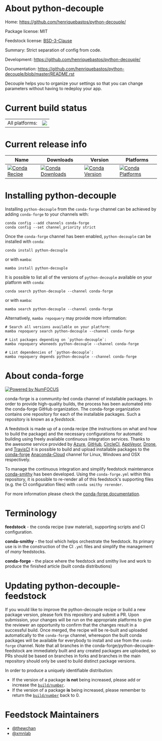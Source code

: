 About python-decouple
=====================

Home: https://github.com/henriquebastos/python-decouple/

Package license: MIT

Feedstock license: [BSD-3-Clause](https://github.com/conda-forge/python-decouple-feedstock/blob/main/LICENSE.txt)

Summary: Strict separation of config from code.

Development: https://github.com/henriquebastos/python-decouple/

Documentation: https://github.com/henriquebastos/python-decouple/blob/master/README.rst

Decouple helps you to organize your settings so that you can change
parameters without having to redeploy your app.


Current build status
====================


<table><tr><td>All platforms:</td>
    <td>
      <a href="https://dev.azure.com/conda-forge/feedstock-builds/_build/latest?definitionId=5369&branchName=main">
        <img src="https://dev.azure.com/conda-forge/feedstock-builds/_apis/build/status/python-decouple-feedstock?branchName=main">
      </a>
    </td>
  </tr>
</table>

Current release info
====================

| Name | Downloads | Version | Platforms |
| --- | --- | --- | --- |
| [![Conda Recipe](https://img.shields.io/badge/recipe-python--decouple-green.svg)](https://anaconda.org/conda-forge/python-decouple) | [![Conda Downloads](https://img.shields.io/conda/dn/conda-forge/python-decouple.svg)](https://anaconda.org/conda-forge/python-decouple) | [![Conda Version](https://img.shields.io/conda/vn/conda-forge/python-decouple.svg)](https://anaconda.org/conda-forge/python-decouple) | [![Conda Platforms](https://img.shields.io/conda/pn/conda-forge/python-decouple.svg)](https://anaconda.org/conda-forge/python-decouple) |

Installing python-decouple
==========================

Installing `python-decouple` from the `conda-forge` channel can be achieved by adding `conda-forge` to your channels with:

```
conda config --add channels conda-forge
conda config --set channel_priority strict
```

Once the `conda-forge` channel has been enabled, `python-decouple` can be installed with `conda`:

```
conda install python-decouple
```

or with `mamba`:

```
mamba install python-decouple
```

It is possible to list all of the versions of `python-decouple` available on your platform with `conda`:

```
conda search python-decouple --channel conda-forge
```

or with `mamba`:

```
mamba search python-decouple --channel conda-forge
```

Alternatively, `mamba repoquery` may provide more information:

```
# Search all versions available on your platform:
mamba repoquery search python-decouple --channel conda-forge

# List packages depending on `python-decouple`:
mamba repoquery whoneeds python-decouple --channel conda-forge

# List dependencies of `python-decouple`:
mamba repoquery depends python-decouple --channel conda-forge
```


About conda-forge
=================

[![Powered by
NumFOCUS](https://img.shields.io/badge/powered%20by-NumFOCUS-orange.svg?style=flat&colorA=E1523D&colorB=007D8A)](https://numfocus.org)

conda-forge is a community-led conda channel of installable packages.
In order to provide high-quality builds, the process has been automated into the
conda-forge GitHub organization. The conda-forge organization contains one repository
for each of the installable packages. Such a repository is known as a *feedstock*.

A feedstock is made up of a conda recipe (the instructions on what and how to build
the package) and the necessary configurations for automatic building using freely
available continuous integration services. Thanks to the awesome service provided by
[Azure](https://azure.microsoft.com/en-us/services/devops/), [GitHub](https://github.com/),
[CircleCI](https://circleci.com/), [AppVeyor](https://www.appveyor.com/),
[Drone](https://cloud.drone.io/welcome), and [TravisCI](https://travis-ci.com/)
it is possible to build and upload installable packages to the
[conda-forge](https://anaconda.org/conda-forge) [Anaconda-Cloud](https://anaconda.org/)
channel for Linux, Windows and OSX respectively.

To manage the continuous integration and simplify feedstock maintenance
[conda-smithy](https://github.com/conda-forge/conda-smithy) has been developed.
Using the ``conda-forge.yml`` within this repository, it is possible to re-render all of
this feedstock's supporting files (e.g. the CI configuration files) with ``conda smithy rerender``.

For more information please check the [conda-forge documentation](https://conda-forge.org/docs/).

Terminology
===========

**feedstock** - the conda recipe (raw material), supporting scripts and CI configuration.

**conda-smithy** - the tool which helps orchestrate the feedstock.
                   Its primary use is in the construction of the CI ``.yml`` files
                   and simplify the management of *many* feedstocks.

**conda-forge** - the place where the feedstock and smithy live and work to
                  produce the finished article (built conda distributions)


Updating python-decouple-feedstock
==================================

If you would like to improve the python-decouple recipe or build a new
package version, please fork this repository and submit a PR. Upon submission,
your changes will be run on the appropriate platforms to give the reviewer an
opportunity to confirm that the changes result in a successful build. Once
merged, the recipe will be re-built and uploaded automatically to the
`conda-forge` channel, whereupon the built conda packages will be available for
everybody to install and use from the `conda-forge` channel.
Note that all branches in the conda-forge/python-decouple-feedstock are
immediately built and any created packages are uploaded, so PRs should be based
on branches in forks and branches in the main repository should only be used to
build distinct package versions.

In order to produce a uniquely identifiable distribution:
 * If the version of a package **is not** being increased, please add or increase
   the [``build/number``](https://docs.conda.io/projects/conda-build/en/latest/resources/define-metadata.html#build-number-and-string).
 * If the version of a package **is** being increased, please remember to return
   the [``build/number``](https://docs.conda.io/projects/conda-build/en/latest/resources/define-metadata.html#build-number-and-string)
   back to 0.

Feedstock Maintainers
=====================

* [@thewchan](https://github.com/thewchan/)
* [@xmnlab](https://github.com/xmnlab/)

